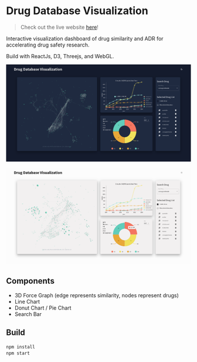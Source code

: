 # Drug Database Visualization

> Check out the live website [here](https://tangerine-caramel-3353c4.netlify.app)!

Interactive visualization dashboard of drug similarity and ADR for accelerating drug safety research. 

Build with ReactJs, D3, Threejs, and WebGL.

![](./image/dark.png)

![](./image/light.png)

## Components

- 3D Force Graph (edge represents similarity, nodes represent drugs)
- Line Chart
- Donut Chart / Pie Chart
- Search Bar

## Build

```bash
npm install
npm start
```
